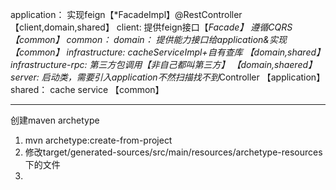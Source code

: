 application：
    实现feign【*FacadeImpl】@RestController
    【client,domain,shared】
client: 
    提供feign接口【*Facade】 遵循CQRS
    【common】
common：
domain：
    提供能力接口给application&实现
    【common】
infrastructure:
    cacheServiceImpl+自有查库
    【domain,shared】
infrastructure-rpc: 
    第三方包调用【非自己都叫第三方】
    【domain,shaered】
server:
    启动类，需要引入application不然扫描找不到*Controller
    【application】
shared：
    cache service
    【common】

------------------------------------------------------------------
创建maven archetype
1. mvn archetype:create-from-project
2. 修改target/generated-sources/src/main/resources/archetype-resources下的文件
3. 
